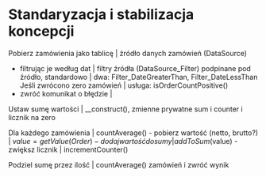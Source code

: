 # Standaryzacja i stabilizacja koncepcji

Pobierz zamówienia jako tablicę         | źródło danych zamówień (DataSource)
 - filtrując je według dat              | filtry źródła (DataSource_Filter) podpinane pod źródło, standardowo
                                        | dwa: Filter_DateGreaterThan, Filter_DateLessThan
Jeśli zwrócono zero zamówień            | usługa: isOrderCountPositive()
- zwróć komunikat o błędzie             |

Ustaw sumę wartości                     | __construct(), zmienne prywatne sum i counter
i licznik na zero

Dla każdego zamówienia                  | countAverage()
    - pobierz wartość (netto, brutto?)  | $value = getValue(Order)
    - dodaj wartość do sumy             | addToSum($value)
    - zwiększ licznik                   | incrementCounter()

Podziel sumę przez ilość                | countAverage()
zamówień i zwróć wynik